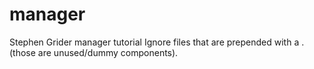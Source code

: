 # manager
Stephen Grider manager tutorial
Ignore files that are prepended with a . (those are unused/dummy components).
